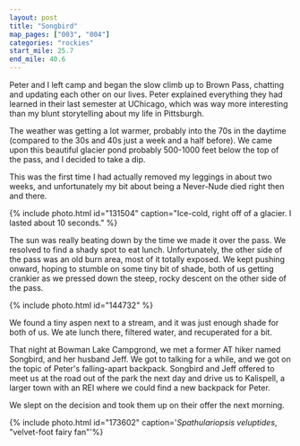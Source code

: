 ```yaml
---
layout: post
title: "Songbird"
map_pages: ["003", "004"]
categories: "rockies"
start_mile: 25.7
end_mile: 40.6
---
```


Peter and I left camp and began the slow climb up to Brown Pass, chatting and
updating each other on our lives. Peter explained everything they had learned in
their last semester at UChicago, which was way more interesting than my blunt
storytelling about my life in Pittsburgh.

The weather was getting a lot warmer, probably into the 70s in the daytime
(compared to the 30s and 40s just a week and a half before). We came upon this
beautiful glacier pond probably 500-1000 feet below the top of the pass, and I
decided to take a dip.

This was the first time I had actually removed my leggings in about two weeks,
and unfortunately my bit about being a Never-Nude died right then and there.

{% include photo.html id="131504" caption="Ice-cold, right off of a glacier. I lasted about 10 seconds." %}

The sun was really beating down by the time we made it over the pass. We
resolved to find a shady spot to eat lunch. Unfortunately, the other side of the
pass was an old burn area, most of it totally exposed. We kept pushing onward,
hoping to stumble on some tiny bit of shade, both of us getting crankier
as we pressed down the steep, rocky descent on the other side of the pass.

{% include photo.html id="144732" %}

We found a tiny aspen next to a stream, and it was just enough shade for both of
us. We ate lunch there, filtered water, and recuperated for a bit.

That night at Bowman Lake Campgrond, we met a former AT hiker named Songbird,
and her husband Jeff. We got to talking for a while, and we got on the topic of
Peter's falling-apart backpack. Songbird and Jeff offered to meet us at the road
out of the park the next day and drive us to Kalispell, a larger town with an
REI where we could find a new backpack for Peter.

We slept on the decision and took them up on their offer the next morning.

{% include photo.html id="173602" caption='<i>Spathulariopsis veluptides</i>, "velvet-foot fairy fan"'%}
